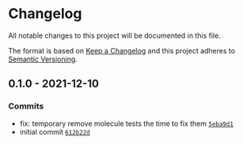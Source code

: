 # Changelog

All notable changes to this project will be documented in this file.

The format is based on [Keep a Changelog](https://keepachangelog.com/en/1.0.0/)
and this project adheres to [Semantic Versioning](https://semver.org/spec/v2.0.0.html).

## 0.1.0 - 2021-12-10

### Commits

- fix: temporary remove molecule tests the time to fix them [`5eba9d1`](https://github.com/lotusnoir/ansible-apps_kea/commit/5eba9d1c91ef14d8ef00c303b6781cde0c1a0bdd)
- initial commit [`612b22d`](https://github.com/lotusnoir/ansible-apps_kea/commit/612b22d62449deff9af487f1224926ad5f9c1d49)

